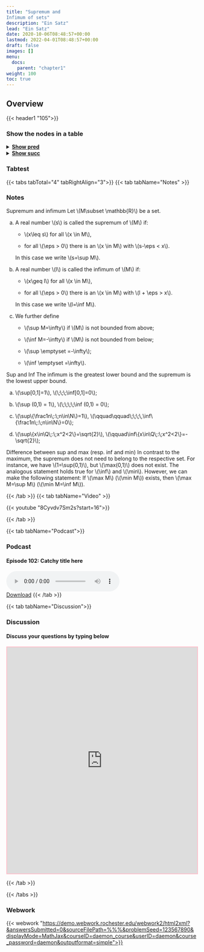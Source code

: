 ```yaml
---
title: "Supremum and
Infimum of sets"
description: "Ein Satz"
lead: "Ein Satz"
date: 2020-10-06T08:48:57+00:00
lastmod: 2022-04-01T08:48:57+00:00
draft: false
images: []
menu:
  docs:
    parent: "chapter1"
weight: 100
toc: true
---
```


## Overview

{{< header1 "105">}}

### Show the nodes in a table

<details>
<summary><b><u>Show pred</u></b></summary>
<div class="table-responsive-sm">
<table class="table">
<thead>
  <tr>
    <th scope="col">Concept</th>
    <th scope="col">Content</th>
  </tr>
</thead>
<tbody>

<tr>
<th scope="row"><a href="../../chapter0/001/">Sets</a></th>
<td>Sets are the basic building blocks for a lot of mathematics. In order to rigorously define numbers and doing real analysis, we need to know how to work with sets.</td>
</tr>
        
<tr>
<th scope="row"><a href="../../chapter0/002/">Real Numbers</a></th>
<td>In a real analysis, the real numbers are the largest number set we need. They satisfy axioms that represent the idea of a number line.</td>
</tr>
        
<tr class="bg-danger">
<th scope="row"><a href="../../chapter1/105/">Supremum and
Infimum of sets</a></th>
<td>Ein Satz</td>
</tr>
        
</tbody>
</table>
</div>
</details>

<details>
<summary><b><u>Show succ</u></b></summary>
<div class="table-responsive-sm">
<table class="table">
<thead>
  <tr>
    <th scope="col">Concept</th>
    <th scope="col">Content</th>
  </tr>
</thead>
<tbody>

<tr class="bg-danger">
<th scope="row"><a href="../../chapter1/105/">Supremum and
Infimum of sets</a></th>
<td>Ein Satz</td>
</tr>
        
<tr>
<th scope="row"><a href="../../chapter1/106/">Completeness</a></th>
<td>Ein Satz</td>
</tr>
        
</tbody>
</table>
</div>
</details>


### Tabtest

{{< tabs tabTotal="4" tabRightAlign="3">}}
{{< tab tabName="Notes" >}}

### Notes 
<div class="Definition">
<p><span>Supremum and infimum</span> Let <span
class="math inline">\(M\subset \mathbb{R}\)</span> be a set.</p>
<ol type="a">
<li><p>A real number <span class="math inline">\(s\)</span> is called
the supremum of <span class="math inline">\(M\)</span> if:</p>
<ul>
<li><p><span class="math inline">\(x\leq s\)</span> for all <span
class="math inline">\(x \in M\)</span>,</p></li>
<li><p>for all <span class="math inline">\(\eps &gt; 0\)</span> there is
an <span class="math inline">\(x \in M\)</span> with <span
class="math inline">\(s-\eps &lt; x\)</span>.</p></li>
</ul>
<p>In this case we write <span class="math inline">\(s=\sup
M\)</span>.</p></li>
<li><p>A real number <span class="math inline">\(l\)</span> is called
the infimum of <span class="math inline">\(M\)</span> if:</p>
<ul>
<li><p><span class="math inline">\(x\geq l\)</span> for all <span
class="math inline">\(x \in M\)</span>,</p></li>
<li><p>for all <span class="math inline">\(\eps &gt; 0\)</span> there is
an <span class="math inline">\(x \in M\)</span> with <span
class="math inline">\(l + \eps &gt; x\)</span>.</p></li>
</ul>
<p>In this case we write <span class="math inline">\(l=\inf
M\)</span>.</p></li>
<li><p>We further define</p>
<ul>
<li><p><span class="math inline">\(\sup M=\infty\)</span> if <span
class="math inline">\(M\)</span> is not bounded from above;</p></li>
<li><p><span class="math inline">\(\inf M=-\infty\)</span> if <span
class="math inline">\(M\)</span> is not bounded from below;</p></li>
<li><p><span class="math inline">\(\sup \emptyset
=-\infty\)</span>;</p></li>
<li><p><span class="math inline">\(\inf
\emptyset  =\infty\)</span>.</p></li>
</ul></li>
</ol>
</div>
<div class="Remember">
<p><span>Sup and Inf</span> The infimum is the greatest lower bound and
the supremum is the lowest upper bound.</p>
</div>
<div class="example">
<ol type="a">
<li><p><span class="math inline">\(\sup[0,1]=1\)</span>, <span
class="math inline">\(\;\;\;\inf[0,1]=0\)</span>;</p></li>
<li><p><span class="math inline">\(\sup (0,1) = 1\)</span>, <span
class="math inline">\(\;\;\;\;\inf (0,1) = 0\)</span>;</p></li>
<li><p><span
class="math inline">\(\sup\{\frac1n\;:\;n\in\N\}=1\)</span>, <span
class="math inline">\(\qquad\qquad\;\;\;\,\inf\{\frac1n\;:\;n\in\N\}=0\)</span>;</p></li>
<li><p><span
class="math inline">\(\sup\{x\in\Q\;:\;x^2&lt;2\}=\sqrt{2}\)</span>,
<span
class="math inline">\(\qquad\inf\{x\in\Q\;:\;x^2&lt;2\}=-\sqrt{2}\)</span>;</p></li>
</ol>
</div>
<div class="Remark">
<p><span>Difference between sup and max (resp. inf and min)</span> In
contrast to the maximum, the supremum does not need to belong to the
respective set. For instance, we have <span
class="math inline">\(1=\sup(0,1)\)</span>, but <span
class="math inline">\(\max(0,1)\)</span> does not exist. The analogous
statement holds true for <span class="math inline">\(\inf\)</span> and
<span class="math inline">\(\min\)</span>. However, we can make the
following statement: If <span class="math inline">\(\max M\)</span>
(<span class="math inline">\(\min M\)</span>) exists, then <span
class="math inline">\(\max M=\sup M\)</span> (<span
class="math inline">\(\min M=\inf M\)</span>).</p>
</div>


{{< /tab >}}
{{< tab tabName="Video" >}}

{{< youtube "8Cyvdv7Sm2s?start=16">}}

{{< /tab >}}


{{< tab tabName="Podcast">}}
<h3>Podcast</h3>
<h4>Episode 102: Catchy title here</h4>
<audio controls>
  <source src="PODCAST_real" type="audio/wav" />
  Your browser does not support the audio element.
</audio>
<br />
<a href="" class="btn btn-primary btn-lg" download="PODCAST_real"
  >Download</a
>
{{< /tab >}}

{{< tab tabName="Discussion">}}

  <h3>Discussion</h3>
  <h4>Discuss your questions by typing below</h4>

  <iframe
    style="border: 2px solid pink"
    class="embed-responsive-item"
    name="embed_readwrite"
    src="https://pads.rz.tuhh.de/p/"
    width="100%"
    height="600"
  ></iframe>

{{< /tab >}}

{{< /tabs >}}


### Webwork

{{< webwork "https://demo.webwork.rochester.edu/webwork2/html2xml?&answersSubmitted=0&sourceFilePath=%%%&problemSeed=123567890&displayMode=MathJax&courseID=daemon_course&userID=daemon&course_password=daemon&outputformat=simple">}}
